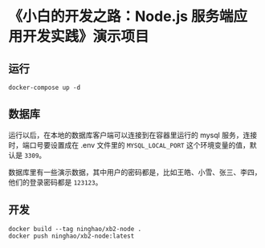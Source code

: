 # 《小白的开发之路：Node.js 服务端应用开发实践》演示项目

## 运行

```
docker-compose up -d
```

## 数据库
运行以后，在本地的数据库客户端可以连接到在容器里运行的 mysql 服务，连接时，端口号要设置成在 .env 文件里的 `MYSQL_LOCAL_PORT` 这个环境变量的值，默认是 `3309`。

数据库里有一些演示数据，其中用户的密码都是，比如王皓、小雪、张三、李四，他们的登录密码都是 `123123`。

## 开发

```
docker build --tag ninghao/xb2-node .
docker push ninghao/xb2-node:latest
```